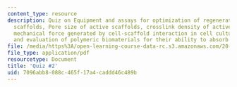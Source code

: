 ```yaml
---
content_type: resource
description: Quiz on Equipment and assays for optimization of regenerative activity
  scaffolds, Pore size of active scaffolds, crosslink density of active scaffolds,
  mechanical force generated by cell-scaffold interaction in cell culture (in vitro),
  and evaluation of polymeric biomaterials for their ability to absorb a protein.
file: /media/https%3A/open-learning-course-data-rc.s3.amazonaws.com/20-441j-biomaterials-tissue-interactions-fall-2009/7096abb8088c465f17a4caddd46c489b_MIT20_441JF09_quiz2.pdf
file_type: application/pdf
resourcetype: Document
title: 'Quiz #2'
uid: 7096abb8-088c-465f-17a4-caddd46c489b
---
```

